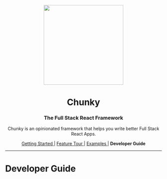 <p align="center"> <img src="https://raw.githubusercontent.com/fluidtrends/chunky/master/logo.gif" width="256px"> </p>
<h1 align="center"> Chunky </h1>
<h3 align="center"> The Full Stack React Framework </h3>
<p align="center"> Chunky is an opinionated framework that helps you write better Full Stack React Apps. </p>

<p align="center">
<a href="docs/start/README.md"> Getting Started </a> |
<a href="docs/features/README.md"> Feature Tour </a> |
<a href="docs/examples/README.md"> Examples </a> |
<strong> Developer Guide </strong>
</p>

<hr/>

# Developer Guide
